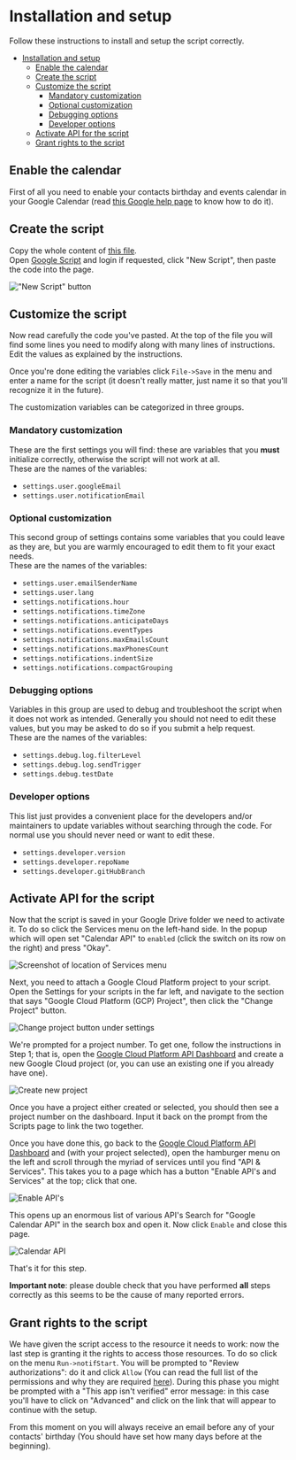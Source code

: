 # Installation and setup

Follow these instructions to install and setup the script correctly.

<!-- TOC -->

- [Installation and setup](#installation-and-setup)
  - [Enable the calendar](#enable-the-calendar)
  - [Create the script](#create-the-script)
  - [Customize the script](#customize-the-script)
    - [Mandatory customization](#mandatory-customization)
    - [Optional customization](#optional-customization)
    - [Debugging options](#debugging-options)
    - [Developer options](#developer-options)
  - [Activate API for the script](#activate-api-for-the-script)
  - [Grant rights to the script](#grant-rights-to-the-script)

<!-- /TOC -->

## Enable the calendar

First of all you need to enable your contacts birthday and events calendar in
your Google Calendar (read [this Google help page][Google setup birthday
calendar] to know how to do it).

## Create the script

Copy the whole content of [this file][Main code file].  
Open [Google Script][Google scripts website] and login if requested,
click "New Script", then paste the code into the page.

!["New Script" button](screenshots/new-script.png)

## Customize the script

Now read carefully the code you've pasted. At the top of the file you will find
some lines you need to modify along with many lines of instructions. Edit the
values as explained by the instructions.  

Once you're done editing the variables click `File->Save` in the menu and enter
a name for the script (it doesn't really matter, just name it so that you'll
recognize it in the future).

The customization variables can be categorized in three groups.

### Mandatory customization

These are the first settings you will find: these are variables that you
**must** initialize correctly, otherwise the script will not work at all.  
These are the names of the variables:

- `settings.user.googleEmail`
- `settings.user.notificationEmail`

### Optional customization

This second group of settings contains some variables that you could leave as
they are, but you are warmly encouraged to edit them to fit your exact needs.  
These are the names of the variables:

- `settings.user.emailSenderName`
- `settings.user.lang`
- `settings.notifications.hour`
- `settings.notifications.timeZone`
- `settings.notifications.anticipateDays`
- `settings.notifications.eventTypes`
- `settings.notifications.maxEmailsCount`
- `settings.notifications.maxPhonesCount`
- `settings.notifications.indentSize`
- `settings.notifications.compactGrouping`

### Debugging options

Variables in this group are used to debug and troubleshoot the script when it
does not work as intended. Generally you should not need to edit these values,
but you may be asked to do so if you submit a help request.  
These are the names of the variables:

- `settings.debug.log.filterLevel`
- `settings.debug.log.sendTrigger`
- `settings.debug.testDate`

### Developer options

This list just provides a convenient place for the developers and/or maintainers
to update variables without searching through the code. For normal use you
should never need or want to edit these.

- `settings.developer.version`
- `settings.developer.repoName`
- `settings.developer.gitHubBranch`

## Activate API for the script

Now that the script is saved in your Google Drive folder we need to activate it.
To do so click the Services menu on the left-hand side.
In the popup which will open set "Calendar API" to `enabled` (click the switch
on its row on the right) and press "Okay".

![Screenshot of location of Services menu](screenshots/add-service.png)

Next, you need to attach a Google Cloud Platform project to your script.
Open the Settings for your scripts in the far left,
and navigate to the section that says "Google Cloud Platform (GCP) Project",
then click the "Change Project" button.

![Change project button under settings](screenshots/gcp-change-project.png)

We're prompted for a project number.
To get one, follow the instructions in Step 1; that is, open the
[Google Cloud Platform API Dashboard][Google Cloud Platform API Dashboard]
and create a new Google Cloud project
(or, you can use an existing one if you already have one).

![Create new project](screenshots/gcloud-create-new-project.png)

Once you have a project either created or selected,
you should then see a project number on the dashboard.
Input it back on the prompt from the Scripts page to link the two together.

Once you have done this, go back to the [Google Cloud Platform API Dashboard][Google Cloud
Platform API Dashboard] and (with your project selected),
open the hamburger menu on the left and scroll through the myriad of services
until you find "API & Services".
This takes you to a page which has a button "Enable API's and Services" at the
top; click that one.

![Enable API's](screenshots/enable-apis.png)

This opens up an enormous list of various API's
Search for "Google Calendar API" in the search box and open it.
Now click `Enable` and close this page.

![Calendar API](screenshots/calendar-api.png)

That's it for this step.

**Important note**: please double check that you have performed **all** steps
correctly as this seems to be the cause of many reported errors.

## Grant rights to the script

We have given the script access to the resource it needs to work: now the last
step is granting it the rights to access those resources. To do so click on the
menu `Run->notifStart`. You will be prompted to "Review authorizations": do it
and click `Allow` (You can read the full list of the permissions and why they
are required [here][Permissions list]).
During this phase you might be prompted with a "This app isn't verified" error
message: in this case you'll have to click on "Advanced" and click on the link
that will appear to continue with the setup.

From this moment on you will always receive an email before any of your
contacts' birthday (You should have set how many days before at the beginning).

[Main code file]: https://raw.githubusercontent.com/GioBonvi/GoogleContactsEventsNotifier/master/code.gs
[Google Scripts website]: https://script.google.com
[Google setup birthday calendar]: https://support.google.com/calendar/answer/6084659?hl=en
[Permissions list]: ../README.md#permissions-required
[Google Cloud Platform API Dashboard]: https://console.cloud.google.com/apis/dashboard
